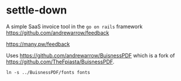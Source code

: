 # settle-down

A simple SaaS invoice tool in the `go on rails` framework https://github.com/andrewarrow/feedback

https://many.pw/feedback

Uses https://github.com/andrewarrow/BuisnessPDF which is a fork
of https://github.com/TheFpiasta/BuisnessPDF.

```
ln -s ../BuisnessPDF/fonts fonts
```
